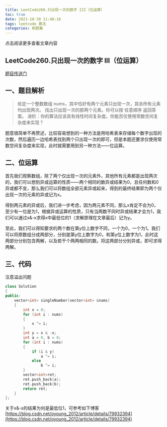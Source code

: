 ```yaml
---
title: LeetCode260.只出现一次的数字 III（位运算）
toc: true
date: 2021-10-30 11:48:18
tags: leetcode 算法
categories: 刷题集
---
```


​​点击阅读更多查看文章内容<!--more-->

## LeetCode260.只出现一次的数字 III（位运算）
[题目传送门](https://leetcode-cn.com/problems/single-number-iii/)


## 一、题目解析
> 给定一个整数数组 nums，其中恰好有两个元素只出现一次，其余所有元素均出现两次。 找出只出现一次的那两个元素。你可以按 任意顺序 返回答案。
进阶：你的算法应该具有线性时间复杂度。你能否仅使用常数空间复杂度来实现？

题意很简单不再赘述，比较容易想到的一种方法是用哈希表来存储每个数字出现的次数，然后遍历一边哈希表找到两个只出现一次的即可，但是本题还要求仅使用常数空间复杂度来实现，此时就需要用到另一种方法——位运算。

## 二、位运算
首先我们观察数组，除了两个仅出现一次的元素外，其他所有元素都是出现两次的，我们可以想到异或运算的性质——两个相同的数异或结果为0，且任何数和0异或都不变，那么我们可以将数组全部元素异或起来，得到的最终结果即为两个仅出现一次的元素的异或记为x。

得到两元素的异或后，我们进一步考虑，因为两元素不同，那么x肯定不会为0，至少有一位是为1，根据异或运算的性质，只有当两数不同时异或结果才会为1，我们可以通过x&-x求得x中最低位的1（求解原理在文章最后）记为y。

至此，我们可以得知要求的两个数在第y位上数字不同，一个为0，一个为1。我们可以将原数组分成两部分，分别是第y位上数字为0，和第y位上数字为1，此时这两部分分别包含两解，以及若干个两两相同的数。将这两部分分别异或，即可求得两解。

## 三、代码
注意溢出问题
```cpp
class Solution
{
public:
    vector<int> singleNumber(vector<int> &nums)
    {
        int x = 0;
        for (int i : nums)
        {
            x ^= i;
        }
        int y = x & -x;
        int a = 0, b = 0;
        for (int i : nums)
        {
            if (i & y)
                a ^= i;
            else
                b ^= i;
        }
        vector<int>ret;
        ret.push_back(a);
        ret.push_back(b);
        return ret;
    }
};
```


关于x&-x的结果为何是最低位1，可参考如下博客
[https://blog.csdn.net/oyoung_2012/article/details/79932394](https://blog.csdn.net/oyoung_2012/article/details/79932394)


